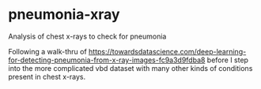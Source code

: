 # pneumonia-xray
Analysis of chest x-rays to check for pneumonia

Following a walk-thru of https://towardsdatascience.com/deep-learning-for-detecting-pneumonia-from-x-ray-images-fc9a3d9fdba8 before I step into the more complicated vbd dataset with many other kinds of conditions present in chest x-rays.

